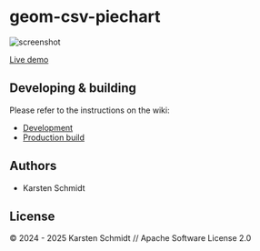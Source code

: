 # geom-csv-piechart

![screenshot](https://raw.githubusercontent.com/thi-ng/umbrella/develop/assets/examples/geom-csv-piechart.png)

[Live demo](http://demo.thi.ng/umbrella/geom-csv-piechart/)

## Developing & building

Please refer to the instructions on the wiki:

- [Development](https://github.com/thi-ng/umbrella/wiki/Development-mode-for-examples-using-thi.ng-meta%E2%80%90css)
- [Production build](https://github.com/thi-ng/umbrella/wiki/Example-build-instructions)

## Authors

- Karsten Schmidt

## License

&copy; 2024 - 2025 Karsten Schmidt // Apache Software License 2.0
